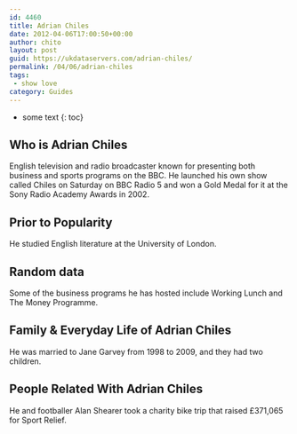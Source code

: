 ```yaml
---
id: 4460
title: Adrian Chiles
date: 2012-04-06T17:00:50+00:00
author: chito
layout: post
guid: https://ukdataservers.com/adrian-chiles/
permalink: /04/06/adrian-chiles
tags:
 - show love
category: Guides
---
```


* some text
{: toc}
          
          
## Who is  Adrian Chiles
                  
                  
                  
English television and radio broadcaster known for presenting both business and sports programs on the BBC. He launched his own show called Chiles on Saturday on BBC Radio 5 and won a Gold Medal for it at the Sony Radio Academy Awards in 2002.
                  
                
                
                
## Prior to Popularity 
                  
                  
                  
He studied English literature at the University of London.
                  
                
                
                
## Random data 
                  
                  
                  
Some of the business programs he has hosted include Working Lunch and The Money Programme.
                  
                
                
                
## Family & Everyday Life of Adrian Chiles
                  
                  
                  
He was married to Jane Garvey from 1998 to 2009, and they had two children.
                  
                
                
                
## People Related With  Adrian Chiles
                  
                  
                  
He and footballer Alan Shearer took a charity bike trip that raised £371,065 for Sport Relief.
                  
                
              
            
          
          
          
    
    
  
